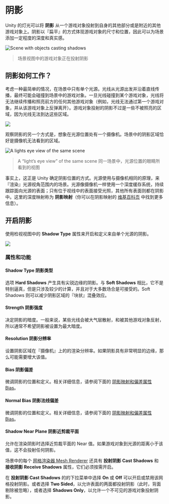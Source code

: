 <!-- # Shadows -->
# 阴影

<!-- Unity’s lights can cast **Shadows** from an object onto other parts of itself or onto other nearby objects. Shadows add a degree of depth and realism to a scene since they bring out the scale and position of objects that can otherwise look “flat”. -->

Unity 的灯光可以将 **阴影** 从一个游戏对象投射到自身的其他部分或是附近的其他游戏对象上。阴影以『扁平』的方式体现游戏对象的尺寸和位置，因此可以为场景添加一定程度的深度和真实感。

![Scene with objects casting shadows](https://docs.unity3d.com/uploads/Main/ShadowIntro.png)
<!-- > Scene with objects casting shadows -->
> 场景视图中的游戏对象正在投射阴影

<!-- ## How Do Shadows Work? -->
## 阴影如何工作？

<!-- Consider the simplest case of a scene with a single light source. Light rays travel in straight lines from that source and may eventually hit objects in the scene. Once a ray has hit an object, it can’t travel any further to illuminate anything else (ie, it “bounces” off the first object and doesn’t pass through). The shadows cast by the object are simply the areas that are not illuminated because the light couldn’t reach them. -->

考虑一种最简单的情况，在场景中只有单个光源。光线从光源出发并沿着直线传播，最终可能会碰撞到场景中的游戏对象。一旦光线碰撞到某个游戏对象，光线将无法继续传播和照亮前方的任何其他游戏对象（例如，光线无法通过第一个游戏对象，并从该游戏对象上反弹离开）。游戏对象投射的阴影不过是一些不被照亮的区域，因为光线无法到达这些区域。

![](https://docs.unity3d.com/uploads/Main/ShadowMapIntro.svg)

<!-- Another way to look at this is to imagine a camera at the same position as the light. The areas of the scene that are in shadow are precisely those areas that the camera can’t see. -->

观察阴影的另一个方式是，想象在光源位置处有一个摄像机。场景中的阴影区域恰好是摄像机无法看到的区域。

![A lights eye view of the same scene](https://docs.unity3d.com/uploads/Main/ShadowLightsEyeView.svg)
> A “light’s eye view” of the same scene
> 同一场景中，光源位置的眼睛所看到的视图

<!-- In fact, this is exactly how Unity determines the positions of shadows from a light. The light uses the same principle as a camera to “render” the scene internally from its point of view. A depth buffer system, as used by scene cameras, keeps track of the surfaces that are closest to the light; surfaces in a direct line of sight receive illumination but all the others are in shadow. The depth map in this case is known as a **Shadow Map** (you may find the Wikipedia Page on shadow mapping useful for further information). -->

事实上，这正是 Unity 确定阴影位置的方式。光源使用与摄像机相同的原理，来『渲染』光源视角范围内的场景。光源像摄像机一样使用一个深度缓存系统，持续跟踪面向光源的表面；只有位于视线中的表面接受光照，其他所有表面则都在阴影中。这里的深度映射称为 **阴影映射**（你可以在阴影映射的 [维基百科页] 中找到更多信息）。

[Wikipedia Page]: http://en.wikipedia.org/wiki/Shadow_mapping
[维基百科页]: http://en.wikipedia.org/wiki/Shadow_mapping

<!-- ## Enabling Shadows -->
## 开启阴影

<!-- Use the **Shadow Type** property in the Inspector to enable and define shadows for an individual light. -->

使用检视视图中的 **Shadow Type** 属性来开启和定义来自单个光源的阴影。

![](https://docs.unity3d.com/uploads/Main/ShadowTypeInspector.svg)

<!-- > Property:   Function: -->
### 属性和功能

<!-- **Shadow Type** The **Hard Shadows** setting produces shadows with a sharp edge. Hard shadows are not particularly realistic compared to **Soft Shadows** but they involve less processing, and are acceptable for many purposes. Soft shadows also tend to reduce the “blocky” aliasing effect from the shadow map. -->

#### **Shadow Type** 阴影类型

选项 **Hard Shadows** 产生具有尖锐边缘的阴影。与 **Soft Shadows** 相比，它不是特别逼真，但是只涉及较少的计算，并且对于大多数场合是可接受的。Soft Shadows 则可以减少阴影区域的『块状』混叠效应。

<!-- **Strength**    This determines how dark the shadows are. In general, some light is scattered by the atmosphere and reflected off other GameObjects, so you usually don’t want shadows to be set to maximum strength. -->

#### **Strength** 阴影强度

决定阴影的暗度。一般来说，某些光线会被大气层散射，和被其他游戏对象反射，所以通常不希望阴影被设置为最大暗度。

<!-- **Resolution**  This sets the rendering resolution for the shadow map’s “Camera” mentioned above. If your shadows have very visible edges, then you might want to increase this value. -->

#### **Resolution** 阴影分辨率

设置阴影区域在『摄像机』上的的渲染分辨率。如果阴影具有非常明显的边缘，那么可能需要增大该值。

<!-- **Bias**    Use this to fine-tune the position and definition of your shadow. See [Shadow mapping and the Bias property], below, for more information. -->

#### **Bias** 阴影偏差

微调阴影的位置和定义。相关详细信息，请参阅下面的 [阴影映射和偏差属性 Bias]。

[Shadow mapping and the Bias property]: https://docs.unity3d.com/Manual/ShadowOverview.html#LightBias
[阴影映射和偏差属性 Bias]: https://docs.unity3d.com/Manual/ShadowOverview.html#LightBias

<!-- **Normal Bias** Use this to fine-tune the position and definition of your shadow. See [Shadow mapping and the Bias property], below, for more information. -->

#### **Normal Bias** 阴影法线偏差

微调阴影的位置和定义。相关详细信息，请参阅下面的 [阴影映射和偏差属性 Bias]。

<!-- **Shadow Near Plane**   This allows you to choose the value for the near plane when rendering shadows. GameObjects closer than this distance to the light do not cast any shadows. -->

#### **Shadow Near Plane** 阴影近剪裁平面

允许在渲染阴影时选择近剪裁平面的 Near 值。如果游戏对象到光源的距离小于该值，这不会投射任何阴影。

<!-- Each [Mesh Renderer] in the Scene also has a **Cast Shadows** and a **Receive Shadows** property, which must be enabled as appropriate. -->

场景中的每个 [网格渲染器 Mesh Renderer] 还具有 **投射阴影 Cast Shadows** 和 **接收阴影 Receive Shadows** 属性，它们必须按需开启。

[Mesh Renderer]: https://docs.unity3d.com/Manual/class-MeshRenderer.html
[网格渲染器 Mesh Renderer]: https://docs.unity3d.com/Manual/class-MeshRenderer.html

<!-- Enable **Cast Shadows** by selecting **On** from the drop-down menu to enable or disable shadow casting for the mesh. Alternatively, select **Two Sided** to allow shadows to be cast by either side of the surface (so backface culling is ignored for shadow casting purposes), or **Shadows Only** to allow shadows to be cast by an invisible GameObject. -->

在 **投射阴影 Cast Shadows** 的的下拉菜单中选择 **On** 或 **Off** 可以开启或禁用该网格投射阴影。或者选择 **Two Sided**，以允许表面的两面都投射阴影（此时，背面剔除被忽略），或者选择 **Shadows Only**，以允许一个不可见的游戏对象投射阴影。

<!-- 
## Shadow mapping and the Bias property
## 阴影贴图和Bias属性

The shadows for a given Light are determined during the final Scene rendering. When the Scene is rendered to the main Camera view, each pixel position in the view is transformed into the coordinate system of the Light. The distance of a pixel from the Light is then compared to the corresponding pixel in the shadow map. If the pixel is more distant than the shadow map pixel, then it is presumably obscured from the Light by another GameObject and it obtains no illumination.

给定光的阴影在最终场景渲染期间确定。当场景渲染到主摄像机视图时，视图中的每个像素位置都会转换为光的坐标系。然后将像素与光的距离与阴影贴图中的对应像素进行比较。如果像素比阴影贴图像素更远，那么它可能被另一个GameObject的Light遮挡，并且它不获得照明。


![Correct shadowing](https://docs.unity3d.com/uploads/Main/ShadowBiasGood.jpg)
> Correct shadowing
> 正确阴影

A surface directly illuminated by a Light sometimes appears to be partly in shadow. This is because pixels that should be exactly at the distance specified in the shadow map are sometimes calculated as being further away (this is a consequence of using shadow filtering, or a low-resolution image for the shadow map). The result is arbitrary patterns of pixels in shadow when they should really be lit, giving a visual effect known as “shadow acne”.

由光直接照亮的表面有时看起来部分在阴影中。这是因为应该精确地在阴影图中指定的距离处的像素有时被计算为更远（这是使用阴影滤波的结果，或者低分辨率图像用于阴影图）。结果是阴影中的像素的任意图案，当它们应该被点亮时，产生被称为“阴影痤疮”的视觉效果。


![Shadow acne in the form of false self-shadowing artifacts](https://docs.unity3d.com/uploads/Main/ShadowBiasAcne.jpg)
> Shadow acne in the form of false self-shadowing artifacts
> 阴影痤疮的假自我阴影假象的形式
> 阴影痤疮的假自我遮蔽的文物的形式

To prevent shadow acne, a **Bias** value can be added to the distance in the shadow map to ensure that pixels on the borderline definitely pass the comparison as they should, or to ensure that while rendering into the shadow map, GameObjects can be inset a little bit along their normals. These values are set by the **Bias** and **Normal Bias** properties in the Light Inspector window when shadows are enabled.

为了防止阴影痤疮，可以在阴影贴图中的距离上添加** Bias **值，以确保边界上的像素确切地通过比较，如果阴影贴图渲染到阴影图中，GameObjects可以沿着他们的法线插入一点点。当启用阴影时，这些值由“光检查器”窗口中的“偏差**”和“正常偏差”属性设置。

Do not set the **Bias** value too high, because areas around a shadow near the GameObject casting it are sometimes falsely illuminated. This results in a disconnected shadow, making the GameObject look as if it is flying above the ground.

不要将**偏差**值设置得太高，因为GameObject附近的阴影区域投射它有时会被错误地照亮。这会导致一个断开的阴影，使GameObject看起来好像是在地面上飞行。


![A high Bias value makes the shadow appear disconnected from the GameObject](https://docs.unity3d.com/uploads/Main/ShadowBiasPeterPanning.jpg)
> A high **Bias** value makes the shadow appear “disconnected” from the GameObject
> 高**偏差**值使阴影与GameObject显示“断开连接”


Likewise, setting the **Normal Bias** value too high makes the shadow appear too narrow for the GameObject:

同样，将“正常偏差”**值设置得太高，会使GameObject的阴影显得太窄：


![A high Normal Bias value makes the shadow shape too narrow](https://docs.unity3d.com/uploads/Main/ShadowBiasTooThin.jpg)
> A high **Normal Bias** value makes the shadow shape too narrow

In some situations, **Normal Bias** can cause an unwanted effect called “light bleeding”, where light bleeds through from nearby geometry into areas that should be shadowed. A potential solution is to open the GameObject’s [Mesh Renderer] and change the **Cast Shadows** property to **Two Sided**. This can sometimes help, although it can be more resource-instensive and increase performance overhead when rendering the Scene.

在某些情况下，**正常偏差**可能导致称为“轻度出血”的不良效应，其中光从附近的几何体泄漏到应该被遮蔽的区域。一个潜在的解决方案是打开GameObject的[网格渲染器]，并将“投射阴影”属性更改为“双面**”。这有时可以帮助，虽然它可以更多的资源不安，并增加渲染场景时的性能开销。


[Mesh Renderer]: https://docs.unity3d.com/Manual/class-MeshRenderer.html

The bias values for a Light may need tweaking to make sure that unwanted effects occur. It is generally easier to gauge the right value by eye rather than attempting to calculate it.

Light的偏置值可能需要调整，以确保发生不必要的影响。 通常更容易通过眼睛来衡量正确的价值，而不是尝试计算。


To further prevent shadow acne we are using a technique known as **Shadow pancaking** (see Directional light shadows: Shadow pancaking). This generally works well, but can create visual artifacts for very large triangles.

为了进一步防止阴影痤疮，我们使用一种称为**阴影饼图**的技术（见定向光阴影：阴影饼图）。 这通常工作得很好，但可以为非常大的三角形创建视觉伪像。


![A low Shadow near plane offset value create the appearance of holes in shadows](https://docs.unity3d.com/uploads/Main/ShadowNearOffsetTooLow.png)
> A low Shadow near plane offset value create the appearance of holes in shadows
> 低阴影近平面偏移值创建阴影中的洞的外观
> 低阴影近平面偏移值创建阴影中的孔的外观

Tweak the **Shadow Near Plane Offset** property to troubleshoot this problem. Setting this value too high introduces shadow acne.

调整“阴影近平面偏移”属性以解决此问题。 将此值设置得太高会引入阴影痤疮。


![Correct shadowing](https://docs.unity3d.com/uploads/Main/ShadowNearOffsetOk.png)
> Correct shadowing
 -->